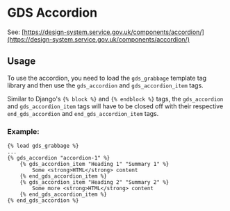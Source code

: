 # GDS Accordion

See: [https://design-system.service.gov.uk/components/accordion/](https://design-system.service.gov.uk/components/accordion/)

## Usage

To use the accordion, you need to load the `gds_grabbage` template tag library and then use the `gds_accordion` and `gds_accordion_item` tags.

Similar to Django's `{% block %}` and `{% endblock %}` tags, the `gds_accordion` and `gds_accordion_item` tags will have to be closed off with their respective `end_gds_accordion` and `end_gds_accordion_item` tags.

### Example:

```django
{% load gds_grabbage %}
...
{% gds_accordion "accordion-1" %}
    {% gds_accordion_item "Heading 1" "Summary 1" %}
        Some <strong>HTML</strong> content
    {% end_gds_accordion_item %}
    {% gds_accordion_item "Heading 2" "Summary 2" %}
        Some more <strong>HTML</strong> content
    {% end_gds_accordion_item %}
{% end_gds_accordion %}
```
